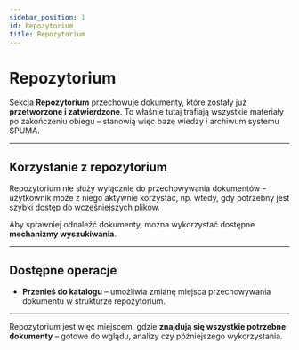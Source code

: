 ```yaml
---
sidebar_position: 1
id: Repozytorium
title: Repozytorium
---
```


# Repozytorium

Sekcja **Repozytorium** przechowuje dokumenty, które zostały już **przetworzone i zatwierdzone**. To właśnie tutaj trafiają wszystkie materiały po zakończeniu obiegu – stanowią więc bazę wiedzy i archiwum systemu SPUMA.

---

## Korzystanie z repozytorium

Repozytorium nie służy wyłącznie do przechowywania dokumentów – użytkownik może z niego aktywnie korzystać, np. wtedy, gdy potrzebny jest szybki dostęp do wcześniejszych plików.

Aby sprawniej odnaleźć dokumenty, można wykorzystać dostępne **mechanizmy wyszukiwania**.

---

## Dostępne operacje

- **Przenieś do katalogu** – umożliwia zmianę miejsca przechowywania dokumentu w strukturze repozytorium.

---

Repozytorium jest więc miejscem, gdzie **znajdują się wszystkie potrzebne dokumenty** – gotowe do wglądu, analizy czy późniejszego wykorzystania.
